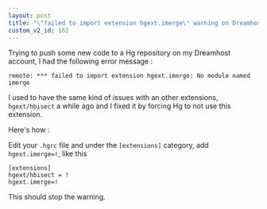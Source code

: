 ```yaml
---
layout: post
title: "\"failed to import extension hgext.imerge\" warning on Dreamhost"
custom_v2_id: 162
---
```


<p>Trying to push some new code to a Hg repository on my Dreamhost account, I had the following error message :</p>
<pre><code lang="sh">remote: *** failed to import extension hgext.imerge: No module named imerge<br /></code></pre>
<p>I used to have the same kind of issues with an other extensions, <code>hgext/hbisect</code> a while ago and I fixed it by forcing Hg to not use this extension.</p>
<p>Here's how :</p>
<p>Edit your <code>.hgrc</code> file and under the <code>[extensions]</code> category, add <code>hgext.imerge=!</code>, like this</p>
<pre><code lang="ini">[extensions]<br />hgext/hbisect = !<br />hgext.imerge=!</code></pre>
<p>This should stop the warning.</p>
